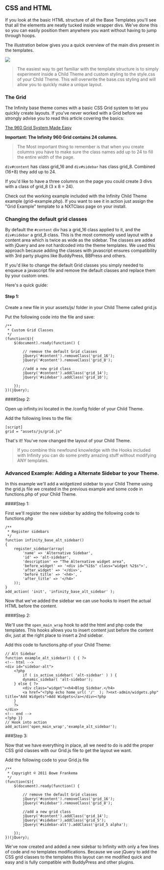 ## CSS and HTML

If you look at the basic HTML structure of all the Base Templates you'll see that
all the elements are neatly tucked inside wrapper divs. We've done this so you can
easily position them anywhere you want without having to jump through hoops.

The illustration below gives you a quick overview of the main divs present in the templates. 

<a href="infinity://admin:image/docs/HTML-overview.jpg" target="_blank">
	<img src="infinity://admin:image/docs/HTML-overview-small.png" style="max-width: 90%;">
</a>

> The easiest way to get familiar with the template structure is to simply experiment
inside a Child Theme and custom styling to the style.css of your Child Theme. This will
overwrite the base.css styling and will allow you to quickly make a unique layout. 

### The Grid

The Infinity base theme comes with a basic CSS Grid system to let you quickly create layouts.
If you've never worked with a Grid before we strongly advise you to read this article covering
the basics:

[The 960 Grid System Made Easy](http://sixrevisions.com/web_design/the-960-grid-system-made-easy/)

**Important: The Infinity 960 Grid contains 24 columns.**
 
> The Most important thing to remember is that when you create columns you have to make sure
the class names add up to 24 to fill the entire width of the page.
 
`div#content` has class grid\_16 and `div#sidebar` has class grid\_8.
Combined (16+8) they add up to 24.

If you'd like to have a three columns on the page you could create 3 divs with a class
of grid\_8 (3 x 8 = 24).
 
Check out the working example included with the Infinity Child Theme example
(grid-example.php). If you want to see it in action just assign the "Grid Example"
template to a NXTClass page on your install.

### Changing the default grid classes

By default the `#content` div has a grid\_16 class applied to it, and the `div#sidebar` a grid\_8
class. This is the most commonly used layout with a content area which is twice as wide
as the sidebar. The classes are added with jQuery and are not hardcoded into the theme
templates. We used this approach because adding the classes with javascript ensures
compatibility with 3rd party plugins like BuddyPress, BBPress and others. 

If you'd like to change the default Grid classes you simply needed to enqueue a javascript
file and remove the default classes and replace them by your custom ones.

Here's a quick guide:

#### Step 1:

Create a new file in your assets/js/ folder in your Child Theme called grid.js

Put the following code into the file and save:

	/**
	 * Custom Grid Classes
	 */
	(function($){
		$(document).ready(function() {
	
			// remove the default Grid classes
			jQuery('#content').removeClass('grid_16');
			jQuery('#content').removeClass('grid_8');
			
			//add a new grid class
			jQuery('#content').addClass('grid_14');
			jQuery('#sidebar').addClass('grid_10');
			
		});
	})(jQuery);

####Step 2:

Open up infinity.ini located in the /config folder of your Child Theme.

Add the following lines to the file:

	[script]
	grid = "assets/js/grid.js"

That's it! You've now changed the layout of your Child Theme.

> If you combine this newfound knowledge with the Hooks included with Infinity you
  can do some pretty amazing stuff without modifying ANY templates.

### Advanced Example: Adding a Alternate Sidebar to your Theme.

In this example we'll add a widgetized sidebar to your Child Theme using the grid.js
file we created in the previous example and some code in functions.php of your Child Theme. 

####Step 1:

First we'll register the new sidebar by adding the following code to functions.php

	/**
	 * Register sidebars
	 */
	function infinity_base_alt_sidebar()
	{
		register_sidebar(array(
			'name' => 'Alternative Sidebar',
			'id' => 'alt-sidebar',
			'description' => "The Alternative widget area",
			'before_widget' => '<div id="%1$s" class="widget %2$s">',
			'after_widget' => '</div>',
			'before_title' => '<h4>',
			'after_title' => '</h4>'
		));
	}
	add_action( 'init', 'infinity_base_alt_sidebar' );

Now that we've added the sidebar we can use hooks to insert the actual HTML before the content. 

####Step 2:

We'll use the `open_main_wrap` hook to add the html and php code the templates.
This hooks allows you to insert content just before the content div, just at the
right place to insert a 2nd sidebar. 

Add this code to functions.php of your Child Theme:

	// Alt Sidebar
	function example_alt_sidebar() { { ?>
	<!-- html -->
	<div id="sidebar-alt">	
		<?php
			if ( is_active_sidebar( 'alt-sidebar' ) ) {
			dynamic_sidebar( 'alt-sidebar');
		} else { ?>
			<div class="widget"><h4>Blog Sidebar.</h4>
			<a href="<?php echo home_url( '/'  ); ?>nxt-admin/widgets.php" title="Add Widgets">Add Widgets</a></div><?php
		}
		?>
	</div>	
	<!-- end -->
	<?php }} 
	// Hook into action
	add_action('open_main_wrap','example_alt_sidebar');

###Step 3:

Now that we have everything in place, all we need to do is add the proper CSS grid
classes with our Grid.js file to get the layout we want.

Add the following code to your Grid.js file 

	/**
	 * Copyright © 2011 Bowe Frankema
	 */
	(function($){
		$(document).ready(function() {
	
			// remove the default Grid classes
			jQuery('#content').removeClass('grid_16');
			jQuery('#sidebar').removeClass('grid_8');
			
			//add a new grid class
			jQuery('#content').addClass('grid_14');
			jQuery('#sidebar').addClass('grid_5');
			jQuery('#sidebar-alt').addClass('grid_5 alpha');
			
		});
	})(jQuery);

We've now created and added a new sidebar to Infinity with only a few lines of code
and no templates modifications. Because we use jQuery to add the CSS grid classes to
the templates this layout can me modified quick and easy and is fully compatible with
BuddyPress and other plugins. 